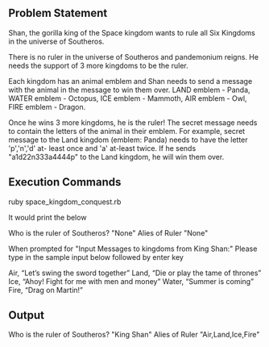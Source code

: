 ## Problem Statement
Shan, the gorilla king of the Space kingdom wants to rule all Six Kingdoms in the universe of Southeros.

There is no ruler in the universe of Southeros and pandemonium reigns. He needs the support of 3 more kingdoms to be the ruler.

Each kingdom has an animal emblem and Shan needs to send a message with the animal in the message to win them over. LAND emblem - Panda, WATER emblem - Octopus, ICE emblem - Mammoth, AIR emblem - Owl, FIRE emblem - Dragon.

Once he wins 3 more kingdoms, he is the ruler! The secret message needs to contain the letters of the animal in their emblem. For example, secret message to the Land kingdom (emblem: Panda) needs to have the letter 'p','n','d' at- least once and 'a' at-least twice. If he sends "a1d22n333a4444p" to the Land kingdom, he will win them over.

## Execution Commands

ruby space_kingdom_conquest.rb

It would print the below

Who is the ruler of Southeros?
"None"
Alies of Ruler
"None"

When prompted for "Input Messages to kingdoms from King Shan:" Please type in the sample input below followed by enter key

Air, “Let’s swing the sword together”
Land, “Die or play the tame of thrones”
Ice, “Ahoy! Fight for me with men and money”
Water, “Summer is coming”
Fire, “Drag on Martin!”

## Output
Who is the ruler of Southeros?
"King Shan"
Alies of Ruler
"Air,Land,Ice,Fire"
